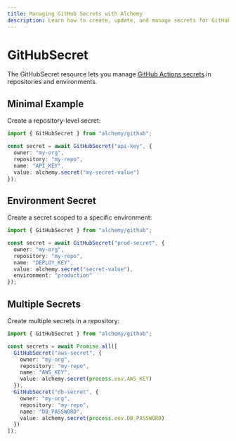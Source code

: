 ```yaml
---
title: Managing GitHub Secrets with Alchemy
description: Learn how to create, update, and manage secrets for GitHub Actions and Dependabot using Alchemy.
---
```


# GitHubSecret

The GitHubSecret resource lets you manage [GitHub Actions secrets](https://docs.github.com/en/actions/security-guides/encrypted-secrets) in repositories and environments.

## Minimal Example

Create a repository-level secret:

```ts
import { GitHubSecret } from "alchemy/github";

const secret = await GitHubSecret("api-key", {
  owner: "my-org",
  repository: "my-repo", 
  name: "API_KEY",
  value: alchemy.secret("my-secret-value")
});
```

## Environment Secret

Create a secret scoped to a specific environment:

```ts
import { GitHubSecret } from "alchemy/github";

const secret = await GitHubSecret("prod-secret", {
  owner: "my-org",
  repository: "my-repo",
  name: "DEPLOY_KEY",
  value: alchemy.secret("secret-value"),
  environment: "production"
});
```

## Multiple Secrets

Create multiple secrets in a repository:

```ts
import { GitHubSecret } from "alchemy/github";

const secrets = await Promise.all([
  GitHubSecret("aws-secret", {
    owner: "my-org",
    repository: "my-repo",
    name: "AWS_KEY",
    value: alchemy.secret(process.env.AWS_KEY)
  }),
  GitHubSecret("db-secret", {
    owner: "my-org", 
    repository: "my-repo",
    name: "DB_PASSWORD",
    value: alchemy.secret(process.env.DB_PASSWORD)
  })
]);
```